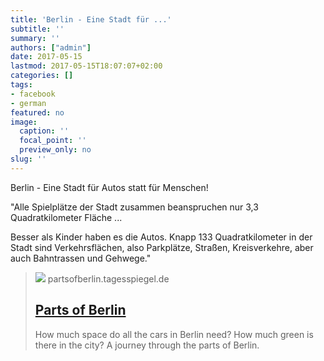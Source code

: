 ```yaml
---
title: 'Berlin - Eine Stadt für ...'
subtitle: ''
summary: ''
authors: ["admin"]
date: 2017-05-15
lastmod: 2017-05-15T18:07:07+02:00
categories: []
tags:
- facebook
- german
featured: no
image:
  caption: ''
  focal_point: ''
  preview_only: no
slug: ''
---
```

Berlin - Eine Stadt für Autos statt für Menschen!

"Alle Spielplätze der Stadt zusammen beanspruchen nur 3,3 Quadratkilometer Fläche ...

Besser als Kinder haben es die Autos. Knapp 133 Quadratkilometer in der Stadt sind Verkehrsflächen, also Parkplätze, Straßen, Kreisverkehre, aber auch Bahntrassen und Gehwege."
> [![](https://partsofberlin.tagesspiegel.de/assets/images/facebookcard.en.png)](https://partsofberlin.tagesspiegel.de/)
> partsofberlin.tagesspiegel.de
> ## [Parts of Berlin](https://partsofberlin.tagesspiegel.de/)
>
>How much space do all the cars in Berlin need? How much green is there in the city? A journey through the parts of Berlin.


